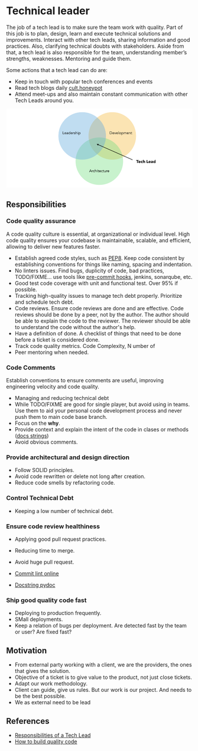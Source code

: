 # Technical leader

The job of a tech lead is to make sure the team work with quality. Part of this
job is to plan, design, learn and execute technical solutions and improvements.
Interact with other tech leads, sharing information and good practices. Also,
clarifying technical doubts with stakeholders. Aside from that, a tech lead is
also responsible for the team, understanding member’s strengths, weaknesses.
Mentoring and guide them.

Some actions that a tech lead can do are:

- Keep in touch with popular tech conferences and events
- Read tech blogs daily [cult.honeypot](https://cult.honeypot.io/)
- Attend meet-ups and also maintain constant communication with other Tech Leads
  around you.

![Tech Lead](../assets/img/tech-lead.png)

## Responsibilities

### Code quality assurance

A code quality culture is essential, at organizational or individual level. High
code quality ensures your codebase is maintainable, scalable, and efficient,
allowing to deliver new features faster.

- Establish agreed code styles, such as
  [PEP8](https://peps.python.org/pep-0008/). Keep code consistent by
  establishing conventions for things like naming, spacing and indentation.
- No linters issues. Find bugs, duplicity of code, bad practices, TODO/FIXME...
  use tools like [pre-commit hooks](https://pre-commit.com/hooks.html), jenkins,
  sonarqube, etc.
- Good test code coverage with unit and functional test. Over 95% if possible.
- Tracking high-quality issues to manage tech debt properly. Prioritize and
  schedule tech debt.
- Code reviews. Ensure code reviews are done and are effective. Code reviews
  should be done by a peer, not by the author. The author should be able to
  explain the code to the reviewer. The reviewer should be able to understand
  the code without the author's help.
- Have a definition of done. A checklist of things that need to be done before a
  ticket is considered done.
- Track code quality metrics. Code Complexity, N umber of
- Peer mentoring when needed.

### Code Comments

Establish conventions to ensure comments are useful, improving engineering velocity and code quality.

- Managing and reducing technical debt
- While TODO/FIXME are good for single player, but avoid using in teams. Use
  them to aid your personal code development process and never push them to main
  code base branch.
- Focus on the **why**.
- Provide context and explain the intent of the code in clases or methods ([docs
  strings](https://sphinxcontrib-napoleon.readthedocs.io/en/latest/example_google.html))
- Avoid obvious comments.

### Provide architectural and design direction

- Follow SOLID principles.
- Avoid code rewritten or delete not long after creation.
- Reduce code smells by refactoring code.

### Control Technical Debt

- Keeping a low number of technical debt.

### Ensure code review healthiness

- Applying good pull request practices.
- Reducing time to merge.
- Avoid huge pull request.

- [Commit lint online](https://commitlint.io/)
- [Docstring pydoc](https://www.datacamp.com/tutorial/docstrings-python)

### Ship good quality code fast

- Deploying to production frequently.
- SMall deployments.
- Keep a relation of bugs per deployment. Are detected fast by the team or user? Are
  fixed fast?

## Motivation

- From external party working with a client, we are the providers, the ones that
  gives the solution.
- Objective of a ticket is to give value to the product, not just close tickets.
- Adapt our work methodology.
- Client can guide, give us rules. But our work is our project. And needs to be
  the best possible.
- We as external need to be lead

## References

- [Responsibilities of a Tech Lead](https://sourcelevel.io/blog/5-responsibilities-of-a-tech-lead-and-17-metrics-to-track-their-performance)
- [How to build quality code](https://stepsize.com/blog/how-to-build-a-culture-of-code-quality)
